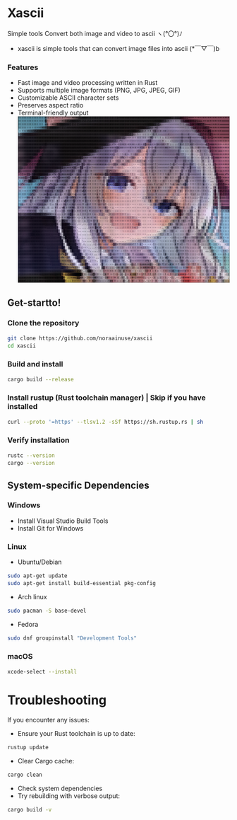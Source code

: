 # Xascii
Simple tools Convert both image and video to ascii ヽ(°〇°)ﾉ
- xascii is simple tools that can convert image files into ascii  (*￣▽￣)b
### Features
- Fast image and video processing written in Rust
- Supports multiple image formats (PNG, JPG, JPEG, GIF)
- Customizable ASCII character sets
- Preserves aspect ratio
- Terminal-friendly output
![Alt text](swappy-20241115-190010.png)
## Get-startto!
### Clone the repository
```bash
git clone https://github.com/noraainuse/xascii
cd xascii
```
### Build and install
```bash
cargo build --release
```
### Install rustup (Rust toolchain manager) | Skip if you have installed
```bash
curl --proto '=https' --tlsv1.2 -sSf https://sh.rustup.rs | sh
```

### Verify installation
```bash
rustc --version
cargo --version
```
## System-specific Dependencies
### Windows
- Install Visual Studio Build Tools
- Install Git for Windows
### Linux 
- Ubuntu/Debian
```bash
sudo apt-get update
sudo apt-get install build-essential pkg-config
```
- Arch linux
```bash
sudo pacman -S base-devel
```
- Fedora
```bash
sudo dnf groupinstall "Development Tools"
```
### macOS
```bash
xcode-select --install
```
# Troubleshooting
If you encounter any issues:
- Ensure your Rust toolchain is up to date:
```bash
rustup update
```
- Clear Cargo cache:
```bash
cargo clean
```
- Check system dependencies
- Try rebuilding with verbose output:
```bash
cargo build -v
```
